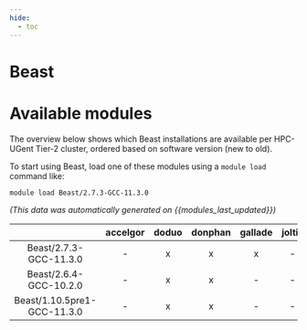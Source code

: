 ```yaml
---
hide:
  - toc
---
```


Beast
=====

# Available modules


The overview below shows which Beast installations are available per HPC-UGent Tier-2 cluster, ordered based on software version (new to old).

To start using Beast, load one of these modules using a `module load` command like:

```shell
module load Beast/2.7.3-GCC-11.3.0
```

*(This data was automatically generated on {{modules_last_updated}})*  

| |accelgor|doduo|donphan|gallade|joltik|shinx|skitty|
| :---: | :---: | :---: | :---: | :---: | :---: | :---: | :---: |
|Beast/2.7.3-GCC-11.3.0|-|x|x|x|-|-|-|
|Beast/2.6.4-GCC-10.2.0|-|x|x|-|-|-|-|
|Beast/1.10.5pre1-GCC-11.3.0|-|x|x|-|-|-|-|
